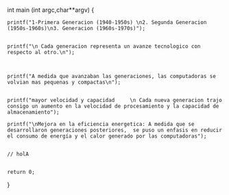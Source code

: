 

int main (int argc,char**argv)
{
	
	printf("1-Primera Generacion (1940-1950s) \n2. Segunda Generacion (1950s-1960s)\n3. Generacion (1960s-1970s)");
	
	
	printf("\n Cada generacion representa un avanze tecnologico con respecto al otro.\n");
	

	
	printf("A medida que avanzaban las generaciones, las computadoras se volvian mas pequenas y compactas\n");
	
	
	printf("mayor velocidad y capacidad 	\n Cada nueva generacion trajo consigo un aumento en la velocidad de procesamiento y la capacidad de almacenamiento");
	
	printf("\nMejora en la eficiencia energetica: A medida que se desarrollaron generaciones posteriores,  se puso un enfasis en reducir el consumo de energía y el calor generado por las computadoras");
	
	
	// holA
	
	
	return 0; 
	
	
	
		
	
}
